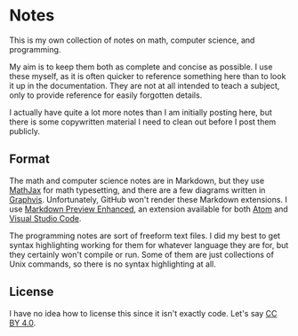 # Notes

This is my own collection of notes on math, computer science, and programming.

My aim is to keep them both as complete and concise as possible. I use these myself, as it is often quicker to reference something here than to look it up in the documentation. They are not at all intended to teach a subject, only to provide reference for easily forgotten details.

I actually have quite a lot more notes than I am initially posting here, but there is some copywritten material I need to clean out before I post them publicly.

## Format

The math and computer science notes are in Markdown, but they use [MathJax](https://www.mathjax.org/) for math typesetting, and there are a few diagrams written in [Graphvis](http://www.graphviz.org/). Unfortunately, GitHub won't render these Markdown extensions. I use [Markdown Preview Enhanced](https://shd101wyy.github.io/markdown-preview-enhanced/#/), an extension available for both [Atom](https://atom.io/) and [Visual Studio Code](https://code.visualstudio.com/).

The programming notes are sort of freeform text files. I did my best to get syntax highlighting working for them for whatever language they are for, but they certainly won't compile or run. Some of them are just collections of Unix commands, so there is no syntax highlighting at all.

## License

I have no idea how to license this since it isn't exactly code. Let's say [CC BY 4.0](https://creativecommons.org/licenses/by/4.0/).
